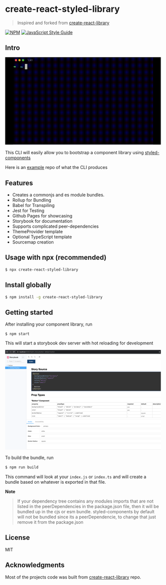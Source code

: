 # create-react-styled-library

> Inspired and forked from [create-react-library](https://github.com/transitive-bullshit/create-react-library)

[![NPM](https://img.shields.io/npm/v/create-react-styled-library.svg)](https://www.npmjs.com/package/create-react-styled-library) [![JavaScript Style Guide](https://img.shields.io/badge/code_style-standard-brightgreen.svg)](https://standardjs.com)

## Intro

![CLI Example](https://raw.githubusercontent.com/ovidubya/create-react-styled-library/master/intro.gif)

This CLI will easily allow you to bootstrap a component library using [styled-components](https://styled-components.com/)

Here is an [example](https://github.com/ovidubya/styled-components-lib-example) repo of what the CLI produces

## Features

- Creates a commonjs and es module bundles.
- Rollup for Bundling
- Babel for Transpiling
- Jest for Testing
- Github Pages for showcasing
- Storybook for documentation
- Supports complicated peer-dependencies
- ThemeProvider template
- Optional TypeScript template
- Sourcemap creation

## Usage with npx (recommended)

```sh
$ npx create-react-styled-library
```

## Install globally

```sh
$ npm install -g create-react-styled-library
```

## Getting started

After installing your component library, run

```
$ npm start
```

This will start a storybook dev server with hot reloading for development

![Storybook Example Website](https://raw.githubusercontent.com/ovidubya/create-react-styled-library/master/storybook.png)

To build the bundle, run

```sh
$ npm run build
```

This command will look at your `index.js` or `index.ts` and will create a bundle based on whatever is exported in that file.

**Note**

> If your dependency tree contains any modules imports that are not listed in the peerDependencies in the package.json file, then it will be bundled up in the cjs or esm bundle. styled-components by default will not be bundled since its a peerDependencie, to change that just remove it from the package.json

## License

MIT

## Acknowledgments

Most of the projects code was built from [create-react-library](https://github.com/transitive-bullshit/create-react-library) repo.
